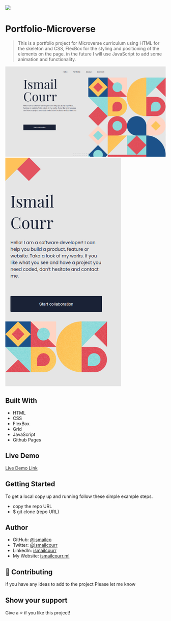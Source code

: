 ![](https://img.shields.io/badge/Microverse-blueviolet)

# Portfolio-Microverse

> This is a portfolio project for Microverse curriculum using HTML for the skeleton and CSS, FlexBox for the styling and positioning of the elements on the page. in the future I will use JavaScript to add some animation and functionality.

![screenshot](img/screenshot2.png)
![screenshot](img/screenshot.png)

## Built With

- HTML
- CSS
- FlexBox
- Grid
- JavaScript
- Github Pages

## Live Demo

[Live Demo Link](https://ismailco.github.io/Portfolio-Microverse/)

## Getting Started

To get a local copy up and running follow these simple example steps.

- copy the repo URL
- $ git clone (repo URL)

## Author

- GitHub: [@ismailco](https://github.com/Ismailco)
- Twitter: [@ismailcourr](https://www.twitter.com/ismailcourr)
- LinkedIn: [ismailcourr](https://www.linkedin.com/in/ismailcourr/)
- My Website: [ismailcourr.ml](https://www.ismailcourr.ml)

## 🤝 Contributing

if you have any ideas to add to the project Please let me know

## Show your support

Give a ⭐️ if you like this project!
